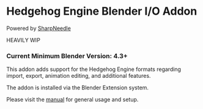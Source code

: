 # Hedgehog Engine Blender I/O Addon
Powered by [SharpNeedle](https://github.com/hedge-dev/SharpNeedle)

HEAVILY WIP

### Current Minimum Blender Version: 4.3+

This addon adds support for the Hedgehog Engine formats regarding import, export, animation editing, and additional features.

The addon is installed via the Blender Extension system.

Please visit the [manual](https://hedge-dev.github.io/HedgehogEngineBlenderIO) for general usage and setup.
